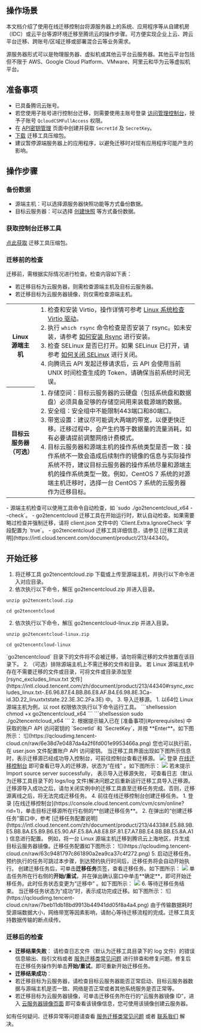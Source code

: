 ## 操作场景
本文档介绍了使用在线迁移控制台将源服务器上的系统、应用程序等从自建机房（IDC）或云平台等源环境迁移至腾讯云的操作步骤。可方便实现企业上云、跨云平台迁移、跨账号/区域迁移或部署混合云等业务需求。

<dx-alert infotype="explain" title="">
源服务器形式可以是物理服务器、虚拟机或其他云平台云服务器。其他云平台包括但不限于 AWS、Google Cloud Platform、VMware、阿里云和华为云等虚拟机平台。
</dx-alert>

## 准备事项[](id:prerequisites)

- 已具备腾讯云账号。
- 若您使用子账号进行控制台迁移，则需要使用主账号登录  [访问管理控制台](https://console.cloud.tencent.com/cam/policy)，授予子账号 `QcloudCSMFullAccess` 权限。
- 在 [API密钥管理](https://console.cloud.tencent.com/cam/capi) 页面中创建并获取 `SecretId` 及 `SecretKey`。
- [下载](https://go2tencentcloud-1251783334.cos.ap-guangzhou.myqcloud.com/latest/go2tencentcloud.zip) 迁移工具压缩包。
- 建议暂停源端服务器上的应用程序，以避免迁移时对现有应用程序可能产生的影响。


## 操作步骤

### 备份数据
- 源端主机：可以选择源服务器快照功能等方式备份数据。
- 目标云服务器：可以选择 [创建快照](https://intl.cloud.tencent.com/document/product/362/5755) 等方式备份数据。

### 获取控制台迁移工具  
[点此获取](https://go2tencentcloud-1251783334.cos.ap-guangzhou.myqcloud.com/latest/go2tencentcloud.zip) 迁移工具压缩包。

### 迁移前的检查
迁移前，需根据实际情况进行检查。检查内容如下表：
- 若迁移目标为云服务器，则需检查源端主机及目标云服务器。
- 若迁移目标为云服务器镜像，则仅需检查源端主机。

<table>
  <tr>
	<th>Linux 源端主机</th>
	<td>
	  <ol style="margin: 0;">
		<li>检查和安装 Virtio，操作详情可参考 
		<a href="https://intl.cloud.tencent.com/document/product/213/9929">Linux 系统检查 Virtio 驱动</a>。</li>
		<li>执行 
		<code>which rsync</code> 命令检查是否安装了 rsync。如未安装，请参考 <a href="https://intl.cloud.tencent.com/document/product/213/32395#installRsync">如何安装 Rsync</a> 进行安装。</li>
		<li>检查 SELinux 是否已打开。如果 SELinux 已打开，请参考 <a href="https://intl.cloud.tencent.com/document/product/213/32395#closeSELinux">如何关闭 SELinux</a> 进行关闭。</li>
		<li>向腾讯云 API 发起迁移请求后，云 API 会使用当前 UNIX 时间检查生成的
		Token，请确保当前系统时间无误。</li>
	  </ol>
	</td>
  </tr>
  <tr>
	<th style="width: 15%;">目标云服务器（可选）</th>
	<td>
	  <ol style="margin: 0;">
		<li>
		存储空间：目标云服务器的云硬盘（包括系统盘和数据盘）必须具备足够的存储空间用来装载源端的数据。</li>
		<li>安全组：安全组中不能限制443端口和80端口。</li>
		<li>
		带宽设置：建议尽可能调大两端的带宽，以便更快迁移。迁移过程中，会产生约等于数据量的流量消耗，如有必要请提前调整网络计费模式。</li>
		<li>
		目标云服务器和源端主机的操作系统类型是否一致：操作系统不一致会造成后续制作的镜像的信息与实际操作系统不符，建议目标云服务器的操作系统尽量和源端主机的操作系统类型一致。例如，CentOS
		7 系统的对源端主机迁移时，选择一台 CentOS 7 系统的云服务器作为迁移目标。</li>
	  </ol>
	</td>
  </tr>
</table>


<dx-alert infotype="explain" title="">
 - 源端主机检查可以使用工具命令自动检查，如 `sudo ./go2tencentcloud_x64 --check`。
 - go2tencentcloud 迁移工具在开始运行时，默认自动检查。如果需要略过检查并强制迁移，请将 client.json 文件中的 `Client.Extra.IgnoreCheck` 字段配置为 `true`。
- go2tencentcloud 迁移工具详细信息，请参见 [迁移工具说明](https://intl.cloud.tencent.com/document/product/213/44340)。

</dx-alert>




## 开始迁移
1. 将迁移工具 go2tencentcloud.zip 下载或上传至源端主机，并执行以下命令进入对应目录。
  1. 依次执行以下命令，解压 go2tencentcloud.zip 并进入目录。
```shellsession
unzip go2tencentcloud.zip
```
```shellsession
cd go2tencentcloud
```
 2. 依次执行以下命令，解压 go2tencentcloud-linux.zip 并进入目录。
```shellsession
unzip go2tencentcloud-linux.zip
```
```shellsession
cd go2tencentcloud-linux
```
<dx-alert infotype="explain" title="">
`go2tencentcloud` 目录下的文件将不会被迁移，请勿将需迁移的文件放置在该目录下。
</dx-alert>
2. （可选）排除源端主机上不需迁移的文件和目录。 
若 Linux 源端主机中存在不需要迁移的文件或目录，可将文件或目录添加至 [rsync_excludes_linux.txt 文件](https://intl.cloud.tencent.com/zh/document/product/213/44340#rsync_excludes_linux.txt-.E6.96.87.E4.BB.B6.E8.AF.B4.E6.98.8E.3Ca-id.3D.22_linuxtxtstate.22.3E.3C.2Fa.3E) 中。
3. 导入迁移源。
 1. 以64位 Linux 源端主机为例，以 root 权限依次执行以下命令运行工具。
```shellsession
chmod +x go2tencentcloud_x64
```
```shellsession
sudo ./go2tencentcloud_x64
```
   2. 根据提示输入已在 [准备事项](#prerequisites) 中获取的账户 API 访问密钥的 `SecretId` 和 `SecretKey`，并按 **Enter**。如下图所示：
![](https://qcloudimg.tencent-cloud.cn/raw/6e38d7e0487da4a2f6fd001e9953466a.png)
<dx-alert infotype="explain" title="">
您也可以执行前，在 user.json 文件配置账户 API 访问密钥。
</dx-alert>
当迁移工具界面出现如下图所示信息时，表示迁移源已经成功导入控制台，可前往控制台查看迁移源。
<img src="https://qcloudimg.tencent-cloud.cn/raw/9261d9c0ce1789c1b7afa1accd6bf884.png"/>
登录 <a href="https://console.cloud.tencent.com/cvm/csm/online?rid=1">在线迁移控制台</a> 即可查看已导入的迁移源，状态为“在线” 。如下图所示：
<img src="https://qcloudimg.tencent-cloud.cn/raw/11b1e6cada0384dae292e89378629ddc.png"/>
若未提示 Import source server successfully， 表示导入迁移源失败， 可查看日志（默认为迁移工具目录下的 logs/log 文件)解决问题之后重新运行迁移工具导入迁移源。
<dx-alert infotype="notice" title="">
迁移源导入成功之后，请勿关闭实例中的迁移工具直至迁移任务完成。否则，迁移源离线之后，将无法完成迁移任务。
</dx-alert>
4. 前往在线迁移控制台创建迁移任务。
  1. 登录 [在线迁移控制台](https://console.cloud.tencent.com/cvm/csm/online?rid=1)，单击目标迁移源所在行右侧的**创建迁移任务**。
  2. 在弹出的“创建迁移任务”窗口中，参考 [迁移任务配置说明](https://intl.cloud.tencent.com/zh/document/product/213/44338#.E5.88.9B.E5.BB.BA.E5.B9.B6.E5.90.AF.E5.8A.A8.E8.BF.81.E7.A7.BB.E4.BB.BB.E5.8A.A1) 信息进行配置。
例如，将一台 Linux 源端主机迁移到腾讯云上海地区，并生成目标云服务器镜像。迁移任务配置如下图所示：
![](https://qcloudimg.tencent-cloud.cn/raw/63c9481797c861890a2ea9ca37c4f272.png)
5. 启动迁移任务。
<dx-alert infotype="explain" title="">
预约执行的任务可跳过本步骤，到达预约执行时间后，迁移任务将会自动开始执行。
</dx-alert>
创建迁移任务后，可单击<b>迁移任务</b>页签，查看迁移任务。如下图所示：
<img src="https://qcloudimg.tencent-cloud.cn/raw/7d2447ea7e6f348d779e41ad2c08fd93.png"/>
单击任务所在行右侧的<b>开始/重试</b>，并在弹出确认窗口中单击**确定**，即可开始迁移任务。此时任务状态变更为“迁移中” 。如下图所示：
<img src="https://qcloudimg.tencent-cloud.cn/raw/bcbad8eb9a093814f18ff82aab7bc308.png"/>
6. 等待迁移任务结束。
当迁移任务状态为“成功”时，表示成功完成迁移。如下图所示：
![](https://qcloudimg.tencent-cloud.cn/raw/7beb11db18bd9913b44941dd05f8a4a4.png)
<dx-alert infotype="explain" title="">
由于传输数据耗时受源端数据大小，网络带宽等因素影响，请耐心等待迁移流程的完成。迁移工具支持数据传输的断点续传。
</dx-alert>



### 迁移后的检查

- **迁移结果失败**：
请检查日志文件（默认为迁移工具目录下的 log 文件）的错误信息输出、指引文档或者 [服务迁移类常见问题](https://intl.cloud.tencent.com/document/product/213/32395) 进行排查和修复问题。修复后在迁移任务操作列单击**开始/重试**，即可重新开始迁移任务。
- **迁移结果成功**：
 - 若迁移目标为云服务器，请检查目标云服务器能否正常启动、目标云服务器数据与源端主机是否一致、网络是否正常或者其他系统服务是否正常等。
 - 若迁移目标为云服务器镜像，可单击迁移任务所在行的“云服务器镜像 ID”，进入 [云服务器镜像页面](https://console.cloud.tencent.com/cvm/image/index) 即可查看该镜像信息，您可使用该镜像创建云服务器。

如有任何疑问、迁移异常等问题请查看 [服务迁移类常见问题](https://intl.cloud.tencent.com/document/product/213/32395) 或者 [联系我们](https://intl.cloud.tencent.com/document/product/213/34837) 解决。
